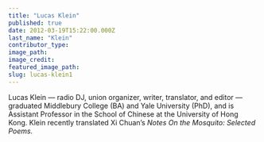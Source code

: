 ```yaml
---
title: "Lucas Klein"
published: true
date: 2012-03-19T15:22:00.000Z
last_name: "Klein"
contributor_type:
image_path:
image_credit:
featured_image_path:
slug: lucas-klein1
---
```


Lucas Klein — radio DJ, union organizer, writer, translator, and editor — graduated Middlebury College (BA) and Yale University (PhD), and is Assistant Professor in the School of Chinese at the University of Hong Kong. Klein recently translated Xi Chuan’s _Notes On the Mosquito: Selected Poems._

